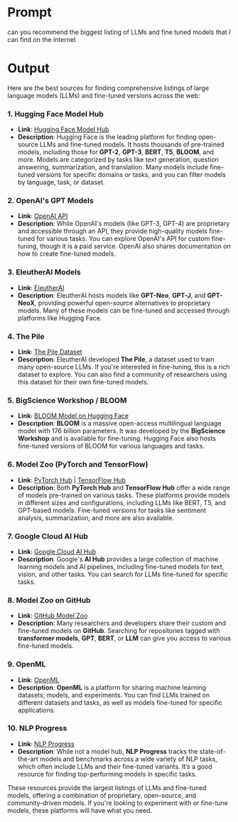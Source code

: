 # Prompt

can you recommend the biggest listing of LLMs and fine tuned models that I can find on the internet

# Output

Here are the best sources for finding comprehensive listings of large language models (LLMs) and fine-tuned versions across the web:

### 1. Hugging Face Model Hub

- **Link**: [Hugging Face Model Hub](https://huggingface.co/models)
- **Description**: Hugging Face is the leading platform for finding open-source LLMs and fine-tuned models. It hosts thousands of pre-trained models, including those for **GPT-2**, **GPT-3**, **BERT**, **T5**, **BLOOM**, and more. Models are categorized by tasks like text generation, question answering, summarization, and translation. Many models include fine-tuned versions for specific domains or tasks, and you can filter models by language, task, or dataset.

### 2. OpenAI's GPT Models

- **Link**: [OpenAI API](https://beta.openai.com/)
- **Description**: While OpenAI's models (like GPT-3, GPT-4) are proprietary and accessible through an API, they provide high-quality models fine-tuned for various tasks. You can explore OpenAI's API for custom fine-tuning, though it is a paid service. OpenAI also shares documentation on how to create fine-tuned models.

### 3. EleutherAI Models

- **Link**: [EleutherAI](https://www.eleuther.ai/projects/)
- **Description**: EleutherAI hosts models like **GPT-Neo**, **GPT-J**, and **GPT-NeoX**, providing powerful open-source alternatives to proprietary models. Many of these models can be fine-tuned and accessed through platforms like Hugging Face.

### 4. The Pile

- **Link**: [The Pile Dataset](https://github.com/EleutherAI/the-pile)
- **Description**: EleutherAI developed **The Pile**, a dataset used to train many open-source LLMs. If you're interested in fine-tuning, this is a rich dataset to explore. You can also find a community of researchers using this dataset for their own fine-tuned models.

### 5. BigScience Workshop / BLOOM

- **Link**: [BLOOM Model on Hugging Face](https://huggingface.co/bigscience/bloom)
- **Description**: **BLOOM** is a massive open-access multilingual language model with 176 billion parameters. It was developed by the **BigScience Workshop** and is available for fine-tuning. Hugging Face also hosts fine-tuned versions of BLOOM for various languages and tasks.

### 6. Model Zoo (PyTorch and TensorFlow)

- **Link**: [PyTorch Hub](https://pytorch.org/hub/) | [TensorFlow Hub](https://tfhub.dev/)
- **Description**: Both **PyTorch Hub** and **TensorFlow Hub** offer a wide range of models pre-trained on various tasks. These platforms provide models in different sizes and configurations, including LLMs like BERT, T5, and GPT-based models. Fine-tuned versions for tasks like sentiment analysis, summarization, and more are also available.

### 7. Google Cloud AI Hub

- **Link**: [Google Cloud AI Hub](https://cloud.google.com/ai-hub)
- **Description**: Google's **AI Hub** provides a large collection of machine learning models and AI pipelines, including fine-tuned models for text, vision, and other tasks. You can search for LLMs fine-tuned for specific tasks.

### 8. Model Zoo on GitHub

- **Link**: [GitHub Model Zoo](https://github.com/search?q=transformer+models)
- **Description**: Many researchers and developers share their custom and fine-tuned models on **GitHub**. Searching for repositories tagged with **transformer models**, **GPT**, **BERT**, or **LLM** can give you access to various fine-tuned models.

### 9. OpenML

- **Link**: [OpenML](https://www.openml.org/)
- **Description**: **OpenML** is a platform for sharing machine learning datasets, models, and experiments. You can find LLMs trained on different datasets and tasks, as well as models fine-tuned for specific applications.

### 10. NLP Progress

- **Link**: [NLP Progress](https://nlpprogress.com/)
- **Description**: While not a model hub, **NLP Progress** tracks the state-of-the-art models and benchmarks across a wide variety of NLP tasks, which often include LLMs and their fine-tuned variants. It’s a good resource for finding top-performing models in specific tasks.

These resources provide the largest listings of LLMs and fine-tuned models, offering a combination of proprietary, open-source, and community-driven models. If you're looking to experiment with or fine-tune models, these platforms will have what you need.
